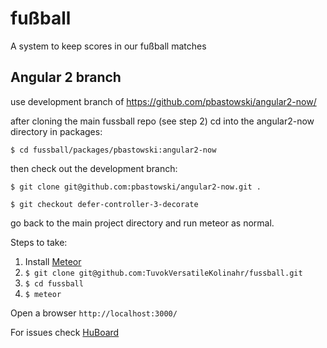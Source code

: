 # fußball
A system to keep scores in our fußball matches

## Angular 2 branch
use development branch of https://github.com/pbastowski/angular2-now/

after cloning the main fussball repo (see step 2) cd into the angular2-now directory in packages:

`$ cd fussball/packages/pbastowski:angular2-now`

then check out the development branch:

`$ git clone git@github.com:pbastowski/angular2-now.git .`

`$ git checkout defer-controller-3-decorate`

go back to the main project directory and run meteor as normal.

Steps to take:

1. Install [Meteor](https://www.meteor.com/)
2. `$ git clone git@github.com:TuvokVersatileKolinahr/fussball.git`
3. `$ cd fussball`
4. `$ meteor`

Open a browser `http://localhost:3000/` 

For issues check [HuBoard](https://huboard.com/TuvokVersatileKolinahr/fussball/#/)
